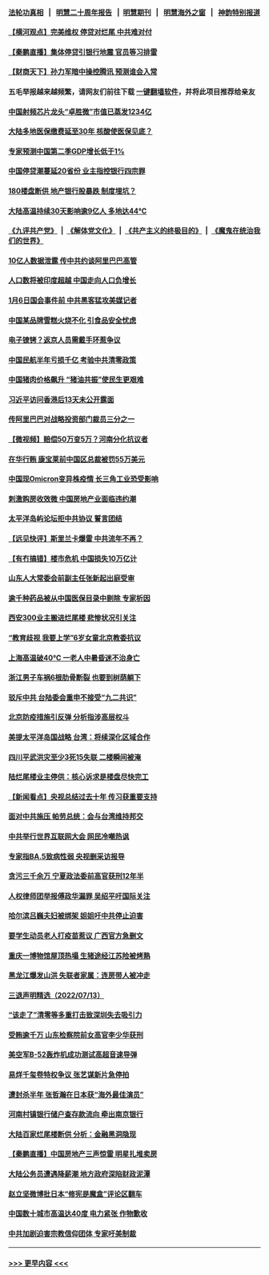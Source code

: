 #### [法轮功真相](https://github.com/gfw-breaker/truth/blob/master/README.md?t=0) &nbsp;&nbsp;|&nbsp;&nbsp; [明慧二十周年报告](https://github.com/gfw-breaker/mh-reports/blob/master/README.md?t=0) &nbsp;&nbsp;|&nbsp;&nbsp;[明慧期刊](https://github.com/gfw-breaker/mh-qikan) &nbsp;&nbsp;|&nbsp;&nbsp; [明慧海外之窗](https://github.com/gfw-breaker/mh-news/blob/master/README.md?t=0) &nbsp;&nbsp;|&nbsp;&nbsp; [神韵特别报道](https://github.com/gfw-breaker/mh-news/blob/master/shenyun.md?t=0)
#### [【横河观点】完美维权 停贷对烂尾 中共难对付](../pages/nsc413/n13781103.md?t=07150951) 
#### [【秦鹏直播】集体停贷引银行地震 官员等习排雷](../pages/nsc413/n13780873.md?t=07150951) 
#### [【财商天下】孙力军暗中操控腾讯 预测谁会入常](../pages/nsc413/n13781055.md?t=07150951) 
#### 五毛举报越来越频繁，请网友们前往下载 [一键翻墙软件](https://github.com/gfw-breaker/ssr-accounts)，并将此项目推荐给亲友
#### [中国射频芯片龙头“卓胜微”市值已蒸发1234亿](../pages/nsc413/n13781080.md?t=07150951) 
#### [大陆多地医保缴费延至30年 核酸使医保见底？](../pages/nsc413/n13780779.md?t=07150951) 
#### [专家预测中国第二季GDP增长低于1%](../pages/nsc413/n13781063.md?t=07150951) 
#### [中国停贷潮蔓延20省份 业主指控银行四宗罪](../pages/nsc413/n13781035.md?t=07150951) 
#### [180楼盘断供 地产银行股暴跌 制度埋坑？](../pages/nsc413/n13780778.md?t=07150951) 
#### [大陆高温持续30天影响逾9亿人 多地达44℃](../pages/nsc413/n13780960.md?t=07150951) 
#### [《九评共产党》](https://github.com/begood0513/9ping.md/blob/master/README.md) &nbsp;|&nbsp; [《解体党文化》](../../../../jtdwh.md/blob/master/README.md)  &nbsp;|&nbsp; [《共产主义的终极目的》](../../../../gczydzjmd.md/blob/master/README.md) &nbsp;|&nbsp; [《魔鬼在统治我们的世界》](../../../../mgztzwmdsj.md/blob/master/README.md) 
#### [10亿人数据泄露 传中共约谈阿里巴巴高管](../pages/nsc413/n13780981.md?t=07150951) 
#### [人口数将被印度超越 中国走向人口负增长](../pages/nsc413/n13781026.md?t=07150951) 
#### [1月6日国会事件前 中共黑客猛攻美媒记者](../pages/nsc413/n13780891.md?t=07150951) 
#### [中国某品牌雪糕火烧不化 引食品安全忧虑](../pages/nsc413/n13781015.md?t=07150951) 
#### [电子镣铐？返京人员需戴手环惹争议](../pages/nsc413/n13780894.md?t=07150951) 
#### [中国民航半年亏损千亿 考验中共清零政策](../pages/nsc413/n13781001.md?t=07150951) 
#### [中国猪肉价格飙升 “猪油共振”使民生更艰难](../pages/nsc413/n13780987.md?t=07150951) 
#### [习近平访问香港后13天未公开露面](../pages/nsc413/n13780964.md?t=07150951) 
#### [传阿里巴巴对战略投资部门裁员三分之一](../pages/nsc413/n13780927.md?t=07150951) 
#### [【微视频】赔偿50万变5万？河南分化抗议者](../pages/nsc413/n13780869.md?t=07150951) 
#### [在华行贿 康宝莱前中国区总裁被罚55万美元](../pages/nsc413/n13780527.md?t=07150951) 
#### [中国现Omicron变异株疫情 长三角工业恐受影响](../pages/nsc413/n13780940.md?t=07150951) 
#### [刺激购房收效微 中国房地产业面临违约潮](../pages/nsc413/n13780899.md?t=07150951) 
#### [太平洋岛屿论坛拒中共协议 誓言团结](../pages/nsc413/n13780764.md?t=07150951) 
#### [【远见快评】斯里兰卡爆雷 中共流年不再？](../pages/nsc413/n13780457.md?t=07150951) 
#### [【有冇搞错】楼市危机 中国损失10万亿计](../pages/nsc413/n13780544.md?t=07150951) 
#### [山东人大常委会前副主任张新起出庭受审](../pages/nsc413/n13780745.md?t=07150951) 
#### [逾千种药品被从中国医保目录中剔除 专家析因](../pages/nsc413/n13780602.md?t=07150951) 
#### [西安300业主搬进烂尾楼 悲惨状况引关注](../pages/nsc413/n13780665.md?t=07150951) 
#### [“教育歧视 我要上学”6岁女童北京教委抗议](../pages/nsc413/n13780580.md?t=07150951) 
#### [上海高温破40℃ 一老人中暑昏迷不治身亡](../pages/nsc413/n13780697.md?t=07150951) 
#### [浙江男子车祸6根肋骨断裂 也要到树荫躺下](../pages/nsc413/n13780698.md?t=07150951) 
#### [驳斥中共 台陆委会重申不接受“九二共识”](../pages/nsc413/n13780470.md?t=07150951) 
#### [北京防疫措施引反弹 分析指涉高层权斗](../pages/nsc413/n13780657.md?t=07150951) 
#### [美提太平洋岛国战略 台湾：将续深化区域合作](../pages/nsc413/n13780628.md?t=07150951) 
#### [四川平武洪灾至少3死15失联 二楼瞬间被淹](../pages/nsc413/n13780649.md?t=07150951) 
#### [陆烂尾楼业主停供：核心诉求是楼盘尽快完工](../pages/nsc413/n13780523.md?t=07150951) 
#### [【新闻看点】央视总结过去十年 传习获重要支持](../pages/nsc413/n13780328.md?t=07150951) 
#### [面对中共施压 帕劳总统：会与台湾维持邦交](../pages/nsc413/n13780555.md?t=07150951) 
#### [中共举行世界互联网大会 网民冷嘲热讽](../pages/nsc413/n13780577.md?t=07150951) 
#### [专家指BA.5致病性弱 央视删采访报导](../pages/nsc413/n13780540.md?t=07150951) 
#### [贪污三千余万 宁夏政法委前高官获刑12年半](../pages/nsc413/n13780596.md?t=07150951) 
#### [人权律师团举报傅政华漏罪 吴绍平吁国际关注](../pages/nsc413/n13780561.md?t=07150951) 
#### [哈尔滨吕巍夫妇被绑架 姐姐吁中共停止迫害](../pages/nsc413/n13780481.md?t=07150951) 
#### [要学生动员老人打疫苗惹议 广西官方急删文](../pages/nsc413/n13780541.md?t=07150951) 
#### [重庆一博物馆屋顶热塌 生猪途经江苏险被烤熟](../pages/nsc413/n13780456.md?t=07150951) 
#### [黑龙江爆发山洪 失联者家属：连房带人被冲走](../pages/nsc413/n13780466.md?t=07150951) 
#### [三退声明精选（2022/07/13）](../pages/nsc413/n13780484.md?t=07150951) 
#### [“该走了”清零等多重打击致深圳失去吸引力](../pages/nsc413/n13780442.md?t=07150951) 
#### [受贿逾千万 山东检察院前女高官李少华获刑](../pages/nsc413/n13780407.md?t=07150951) 
#### [美空军B-52轰炸机成功测试高超音速导弹](../pages/nsc413/n13780324.md?t=07150951) 
#### [易烊千玺卷特权争议 张艺谋新片急停拍](../pages/nsc413/n13780363.md?t=07150951) 
#### [遭封杀半年 张哲瀚在日本获“海外最佳演员”](../pages/nsc413/n13780297.md?t=07150951) 
#### [河南村镇银行储户查存款流向 牵出南京银行](../pages/nsc413/n13780313.md?t=07150951) 
#### [大陆百家烂尾楼断供 分析：金融黑洞隐现](../pages/nsc413/n13780360.md?t=07150951) 
#### [【秦鹏直播】中国房地产三声惊雷 明星扎堆卖房](../pages/nsc413/n13780329.md?t=07150951) 
#### [大陆公务员遭遇降薪潮 地方政府深陷财政泥潭](../pages/nsc413/n13780273.md?t=07150951) 
#### [赵立坚微博批日本“修宪是魔盒”评论区翻车](../pages/nsc413/n13780183.md?t=07150951) 
#### [中国数十城市高温达40度 电力紧张 作物歉收](../pages/nsc413/n13780174.md?t=07150951) 
#### [中共加剧迫害宗教信仰团体 专家吁美制裁](../pages/nsc413/n13780252.md?t=07150951) 

----
#### [ >>> 更早内容 <<< ](../indexes/nsc413-earlier.md)
